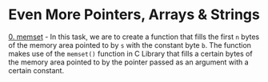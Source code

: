 # Even More Pointers, Arrays & Strings

[0. memset](./0-memset.c) - In this task, we are to create a function that fills the first `n` bytes of the memory area pointed to by `s` with the constant byte `b`. The function makes use of the `memset()` function in C Library that fills a certain bytes of the memory area pointed to by the pointer passed as an argument with a certain constant.


